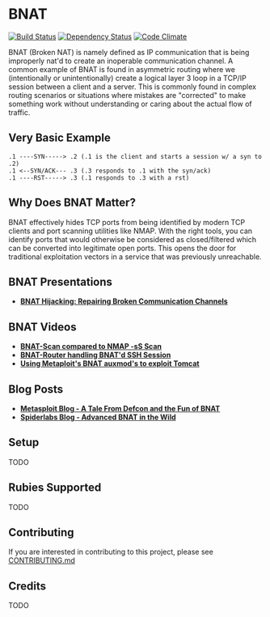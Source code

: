 # BNAT

[![Build Status](https://secure.travis-ci.org/claudijd/bnat.png)](http://travis-ci.org/claudijd/bnat)
[![Dependency Status](https://gemnasium.com/claudijd/bnat.png)](https://gemnasium.com/claudijd/bnat)
[![Code Climate](https://codeclimate.com/github/claudijd/bnat.png)](https://codeclimate.com/github/claudijd/bnat)

BNAT (Broken NAT) is namely defined as IP communication that is being improperly nat'd to create an inoperable communication channel. A common example of BNAT is found in asymmetric routing where we (intentionally or unintentionally) create a logical layer 3 loop in a TCP/IP session between a client and a server. This is commonly found in complex routing scenarios or situations where mistakes are "corrected" to make something work without understanding or caring about the actual flow of traffic.

## Very Basic Example

```
.1 ----SYN-----> .2 (.1 is the client and starts a session w/ a syn to .2)
.1 <--SYN/ACK--- .3 (.3 responds to .1 with the syn/ack)
.1 ----RST-----> .3 (.1 responds to .3 with a rst)
```

## Why Does BNAT Matter?

BNAT effectively hides TCP ports from being identified by modern TCP clients and port scanning utilities like NMAP. With the right tools, you can identify ports that would otherwise be considered as closed/filtered which can be converted into legitimate open ports. This opens the door for traditional exploitation vectors in a service that was previously unreachable.

## BNAT Presentations

- [**BNAT Hijacking: Repairing Broken Communication Channels**](https://speakerdeck.com/claudijd/bnat-hijacking-repairing-broken-communication-channels)

## BNAT Videos

- [**BNAT-Scan compared to NMAP -sS Scan**](http://www.youtube.com/watch?v=8Um1cJswCeM)
- [**BNAT-Router handling BNAT'd SSH Session**](http://www.youtube.com/watch?v=C8zv10VHyUg)
- [**Using Metaploit's BNAT auxmod's to exploit Tomcat**](http://www.youtube.com/watch?v=FS_cg1PVhkI)

## Blog Posts

- [**Metasploit Blog - A Tale From Defcon and the Fun of BNAT**](https://community.rapid7.com/community/metasploit/blog/2011/08/26/a-tale-from-defcon-and-the-fun-of-bnat)
- [**Spiderlabs Blog - Advanced BNAT in the Wild**](http://blog.spiderlabs.com/2011/09/advanced-bnat-broken-network-address-translation-in-the-wild.html)

## Setup

TODO

## Rubies Supported

TODO

## Contributing

If you are interested in contributing to this project, please see [CONTRIBUTING.md](https://github.com/claudijd/bnat/blob/master/CONTRIBUTING.md)

## Credits

TODO
